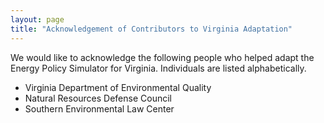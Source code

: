```yaml
---
layout: page
title: "Acknowledgement of Contributors to Virginia Adaptation"
---
```


We would like to acknowledge the following people who helped adapt the Energy Policy Simulator for Virginia.  Individuals are listed alphabetically.

* Virginia Department of Environmental Quality
* Natural Resources Defense Council
* Southern Environmental Law Center
